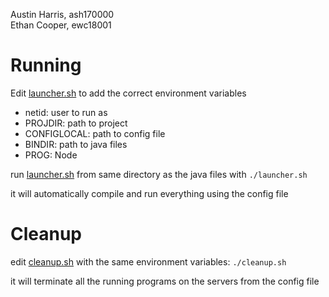 Austin Harris, ash170000  
Ethan Cooper, ewc18001

# Running
Edit [launcher.sh](launcher.sh) to add the correct environment variables

- netid: user to run as
- PROJDIR: path to project
- CONFIGLOCAL: path to config file
- BINDIR: path to java files
- PROG: Node

run [launcher.sh](launcher.sh) from same directory as the java files with `./launcher.sh`

it will automatically compile and run everything using the config file

# Cleanup
edit [cleanup.sh](cleanup.sh) with the same environment variables: `./cleanup.sh`

it will terminate all the running programs on the servers from the config file